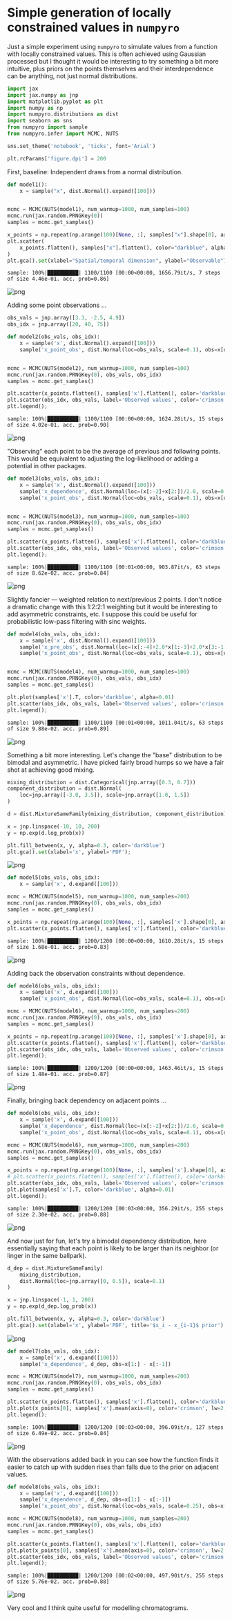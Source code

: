 # Simple generation of locally constrained values in `numpyro`

Just a simple experiment using `numpyro` to simulate values from a function with locally constrained values. This is often achieved using Gaussian processed but I thought it would be interesting to try something a bit more intuitive, plus priors on the points themselves and their interdependence can be anything, not just normal distributions.


```python
import jax
import jax.numpy as jnp
import matplotlib.pyplot as plt
import numpy as np
import numpyro.distributions as dist
import seaborn as sns
from numpyro import sample
from numpyro.infer import MCMC, NUTS

sns.set_theme('notebook', 'ticks', font='Arial')

plt.rcParams['figure.dpi'] = 200
```

First, baseline: Independent draws from a normal distribution.


```python
def model1():
    x = sample("x", dist.Normal().expand([100]))


mcmc = MCMC(NUTS(model1), num_warmup=1000, num_samples=100)
mcmc.run(jax.random.PRNGKey(0))
samples = mcmc.get_samples()

x_points = np.repeat(np.arange(100)[None, :], samples["x"].shape[0], axis=0)
plt.scatter(
    x_points.flatten(), samples["x"].flatten(), color="darkblue", alpha=0.01, s=10
)
plt.gca().set(xlabel="Spatial/temporal dimension", ylabel="Observable");
```

    sample: 100%|██████████| 1100/1100 [00:00<00:00, 1656.79it/s, 7 steps of size 4.46e-01. acc. prob=0.86]



    
![png](2024-12-26-locally-constrained_files/2024-12-26-locally-constrained_3_1.png)
    


Adding some point observations ...


```python
obs_vals = jnp.array([3.3, -2.5, 4.9])
obs_idx = jnp.array([20, 40, 75])

def model2(obs_vals, obs_idx):
    x = sample('x', dist.Normal().expand([100]))
    sample('x_point_obs', dist.Normal(loc=obs_vals, scale=0.1), obs=x[obs_idx])


mcmc = MCMC(NUTS(model2), num_warmup=1000, num_samples=100)
mcmc.run(jax.random.PRNGKey(0), obs_vals, obs_idx)
samples = mcmc.get_samples()

plt.scatter(x_points.flatten(), samples['x'].flatten(), color='darkblue', alpha=0.01, s=10);
plt.scatter(obs_idx, obs_vals, label='Observed values', color='crimson', s=20)
plt.legend();
```

    sample: 100%|██████████| 1100/1100 [00:00<00:00, 1624.28it/s, 15 steps of size 4.02e-01. acc. prob=0.90]



    
![png](2024-12-26-locally-constrained_files/2024-12-26-locally-constrained_5_1.png)
    


"Observing" each point to be the average of previous and following points. This would be equivalent to adjusting the log-likelihood or adding a potential in other packages.


```python
def model3(obs_vals, obs_idx):
    x = sample('x', dist.Normal().expand([100]))
    sample('x_dependence', dist.Normal(loc=(x[:-2]+x[2:])/2.0, scale=0.1), obs=x[1:-1])
    sample('x_point_obs', dist.Normal(loc=obs_vals, scale=0.1), obs=x[obs_idx])


mcmc = MCMC(NUTS(model3), num_warmup=1000, num_samples=100)
mcmc.run(jax.random.PRNGKey(0), obs_vals, obs_idx)
samples = mcmc.get_samples()

plt.scatter(x_points.flatten(), samples['x'].flatten(), color='darkblue', alpha=0.01, s=10)
plt.scatter(obs_idx, obs_vals, label='Observed values', color='crimson', s=20)
plt.legend();
```

    sample: 100%|██████████| 1100/1100 [00:01<00:00, 903.87it/s, 63 steps of size 8.62e-02. acc. prob=0.84] 



    
![png](2024-12-26-locally-constrained_files/2024-12-26-locally-constrained_7_1.png)
    


Slightly fancier — weighted relation to next/previous 2 points. I don't notice a dramatic change with this 1:2:2:1 weighting but it would be interesting to add asymmetric constraints, etc. I suppose this could be useful for probabilistic low-pass filtering with sinc weights.


```python
def model4(obs_vals, obs_idx):
    x = sample('x', dist.Normal().expand([100]))
    sample('x_pre_obs', dist.Normal(loc=(x[:-4]+2.0*x[1:-3]+2.0*x[3:-1]+x[4:])/6.0, scale=0.1), obs=x[2:-2])
    sample('x_point_obs', dist.Normal(loc=obs_vals, scale=0.1), obs=x[obs_idx])


mcmc = MCMC(NUTS(model4), num_warmup=1000, num_samples=100)
mcmc.run(jax.random.PRNGKey(0), obs_vals, obs_idx)
samples = mcmc.get_samples()

plt.plot(samples['x'].T, color='darkblue', alpha=0.01)
plt.scatter(obs_idx, obs_vals, label='Observed values', color='crimson', s=20)
plt.legend();
```

    sample: 100%|██████████| 1100/1100 [00:01<00:00, 1011.04it/s, 63 steps of size 9.88e-02. acc. prob=0.89]



    
![png](2024-12-26-locally-constrained_files/2024-12-26-locally-constrained_9_1.png)
    


Something a bit more interesting. Let's change the "base" distribution to be bimodal and asymmetric. I have picked fairly broad humps so we have a fair shot at achieving good mixing.


```python
mixing_distribution = dist.Categorical(jnp.array([0.3, 0.7]))
component_distribution = dist.Normal(
    loc=jnp.array([-3.0, 3.5]), scale=jnp.array([1.0, 1.5])
)

d = dist.MixtureSameFamily(mixing_distribution, component_distribution)

x = jnp.linspace(-10, 10, 200)
y = np.exp(d.log_prob(x))

plt.fill_between(x, y, alpha=0.3, color='darkblue')
plt.gca().set(xlabel='x', ylabel='PDF');
```


    
![png](2024-12-26-locally-constrained_files/2024-12-26-locally-constrained_11_0.png)
    



```python
def model5(obs_vals, obs_idx):
    x = sample('x', d.expand([100]))

mcmc = MCMC(NUTS(model5), num_warmup=1000, num_samples=200)
mcmc.run(jax.random.PRNGKey(0), obs_vals, obs_idx)
samples = mcmc.get_samples()

x_points = np.repeat(np.arange(100)[None, :], samples['x'].shape[0], axis=0)
plt.scatter(x_points.flatten(), samples['x'].flatten(), color='darkblue', alpha=0.01, s=10);
```

    sample: 100%|██████████| 1200/1200 [00:00<00:00, 1610.28it/s, 15 steps of size 1.68e-01. acc. prob=0.83]



    
![png](2024-12-26-locally-constrained_files/2024-12-26-locally-constrained_12_1.png)
    


Adding back the observation constraints without dependence.


```python
def model6(obs_vals, obs_idx):
    x = sample('x', d.expand([100]))
    sample('x_point_obs', dist.Normal(loc=obs_vals, scale=0.1), obs=x[obs_idx])

mcmc = MCMC(NUTS(model6), num_warmup=1000, num_samples=200)
mcmc.run(jax.random.PRNGKey(0), obs_vals, obs_idx)
samples = mcmc.get_samples()

x_points = np.repeat(np.arange(100)[None, :], samples['x'].shape[0], axis=0)
plt.scatter(x_points.flatten(), samples['x'].flatten(), color='darkblue', alpha=0.01, s=10)
plt.scatter(obs_idx, obs_vals, label='Observed values', color='crimson', s=20)
plt.legend();
```

    sample: 100%|██████████| 1200/1200 [00:00<00:00, 1463.46it/s, 15 steps of size 1.48e-01. acc. prob=0.87]



    
![png](2024-12-26-locally-constrained_files/2024-12-26-locally-constrained_14_1.png)
    


Finally, bringing back dependency on adjacent points ...


```python
def model6(obs_vals, obs_idx):
    x = sample('x', d.expand([100]))
    sample('x_dependence', dist.Normal(loc=(x[:-2]+x[2:])/2.0, scale=0.1), obs=x[1:-1])
    sample('x_point_obs', dist.Normal(loc=obs_vals, scale=0.1), obs=x[obs_idx])

mcmc = MCMC(NUTS(model6), num_warmup=1000, num_samples=200)
mcmc.run(jax.random.PRNGKey(0), obs_vals, obs_idx)
samples = mcmc.get_samples()

x_points = np.repeat(np.arange(100)[None, :], samples['x'].shape[0], axis=0)
# plt.scatter(x_points.flatten(), samples['x'].flatten(), color='darkblue', alpha=0.01, s=10)
plt.scatter(obs_idx, obs_vals, label='Observed values', color='crimson', s=20, zorder=10)
plt.plot(samples['x'].T, color='darkblue', alpha=0.01)
plt.legend();
```

    sample: 100%|██████████| 1200/1200 [00:03<00:00, 356.29it/s, 255 steps of size 2.30e-02. acc. prob=0.88]



    
![png](2024-12-26-locally-constrained_files/2024-12-26-locally-constrained_16_1.png)
    


And now just for fun, let's try a bimodal dependency distribution, here essentially saying that each point is likely to be larger than its neighbor (or linger in the same ballpark).


```python
d_dep = dist.MixtureSameFamily(
    mixing_distribution,
    dist.Normal(loc=jnp.array([0, 0.5]), scale=0.1)
)

x = jnp.linspace(-1, 1, 200)
y = np.exp(d_dep.log_prob(x))

plt.fill_between(x, y, alpha=0.3, color='darkblue')
plt.gca().set(xlabel='x', ylabel='PDF', title='$x_i - x_{i-1}$ prior');
```


    
![png](2024-12-26-locally-constrained_files/2024-12-26-locally-constrained_18_0.png)
    



```python
def model7(obs_vals, obs_idx):
    x = sample('x', d.expand([100]))
    sample('x_dependence', d_dep, obs=x[1:] - x[:-1])

mcmc = MCMC(NUTS(model7), num_warmup=1000, num_samples=200)
mcmc.run(jax.random.PRNGKey(0), obs_vals, obs_idx)
samples = mcmc.get_samples()

plt.scatter(x_points.flatten(), samples['x'].flatten(), color='darkblue', alpha=0.01, s=10)
plt.plot(x_points[0], samples['x'].mean(axis=0), color='crimson', lw=2, label='Mean')
plt.legend();
```

    sample: 100%|██████████| 1200/1200 [00:03<00:00, 396.09it/s, 127 steps of size 6.49e-02. acc. prob=0.84]



    
![png](2024-12-26-locally-constrained_files/2024-12-26-locally-constrained_19_1.png)
    


With the observations added back in you can see how the function finds it easier to catch up with sudden rises than falls due to the prior on adjacent values.


```python
def model8(obs_vals, obs_idx):
    x = sample('x', d.expand([100]))
    sample('x_dependence', d_dep, obs=x[1:] - x[:-1])
    sample('x_point_obs', dist.Normal(loc=obs_vals, scale=0.25), obs=x[obs_idx])

mcmc = MCMC(NUTS(model8), num_warmup=1000, num_samples=200)
mcmc.run(jax.random.PRNGKey(0), obs_vals, obs_idx)
samples = mcmc.get_samples()

plt.scatter(x_points.flatten(), samples['x'].flatten(), color='darkblue', alpha=0.01, s=10)
plt.plot(x_points[0], samples['x'].mean(axis=0), color='crimson', lw=2, label='Mean')
plt.scatter(obs_idx, obs_vals, label='Observed values', color='crimson', s=20)
plt.legend();
```

    sample: 100%|██████████| 1200/1200 [00:02<00:00, 497.90it/s, 255 steps of size 5.76e-02. acc. prob=0.88]



    
![png](2024-12-26-locally-constrained_files/2024-12-26-locally-constrained_21_1.png)
    


Very cool and I think quite useful for modelling chromatograms.
